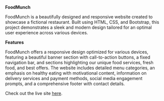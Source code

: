 **FoodMunch**

FoodMunch is a beautifully designed and responsive website created to showcase a fictional restaurant. 
Built using HTML, CSS, and Bootstrap, this project demonstrates a sleek and modern design tailored for an optimal user experience across various devices.

**Features**

FoodMunch offers a responsive design optimized for various devices, featuring a beautiful banner section with call-to-action buttons, a fixed navigation bar, and sections highlighting our unique food services, fresh food, and best offers. 
The website includes detailed menu categories, an emphasis on healthy eating with motivational content, information on delivery services and payment methods, social media engagement prompts, and a comprehensive footer with contact details.

Check out the live site [here](https://foodsitemunch.ccbp.tech).
